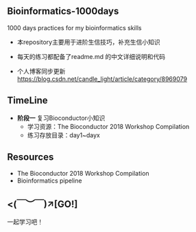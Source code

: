 ## Bioinformatics-1000days
1000 days practices for my bioinformatics skills

+ 本repository主要用于进阶生信技巧，补充生信小知识

+ 每天的练习都配备了readme.md 的中文详细说明和代码

+ 个人博客同步更新 https://blog.csdn.net/candle_light/article/category/8969079



## TimeLine
+ **阶段一** 复习Bioconductor小知识
  + 学习资源：The Bioconductor 2018 Workshop Compilation
  + 练习存放目录：day1~dayx
  
 

## Resources
+ The Bioconductor 2018 Workshop Compilation
+ Bioinformatics pipeline

## <(￣︶￣)↗[GO!] 
一起学习吧！
